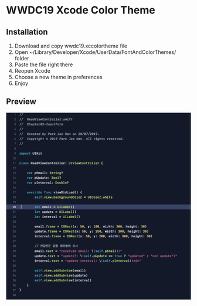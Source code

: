 # WWDC19 Xcode Color Theme
## Installation
1. Download and copy wwdc19.xccolortheme file
2. Open ~/Library/Developer/Xcode/UserData/FontAndColorThemes/ folder
3. Paste the file right there
4. Reopen Xcode
5. Choose a new theme in preferences
6. Enjoy

## Preview
![theme preview](/wwdc19-theme.png)
